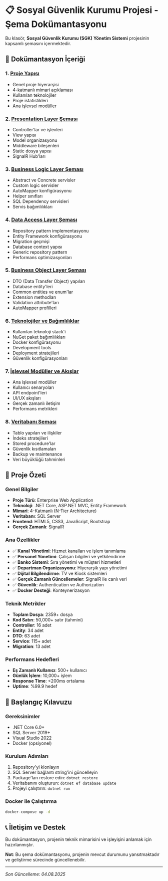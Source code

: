 # 📋 Sosyal Güvenlik Kurumu Projesi - Şema Dokümantasyonu

Bu klasör, **Sosyal Güvenlik Kurumu (SGK) Yönetim Sistemi** projesinin kapsamlı şemasını içermektedir.

## 📁 Dokümantasyon İçeriği

### 1. [Proje Yapısı](./1_ProjeYapısı.md)
- Genel proje hiyerarşisi
- 4-katmanlı mimari açıklaması
- Kullanılan teknolojiler
- Proje istatistikleri
- Ana işlevsel modüller

### 2. [Presentation Layer Şeması](./2_PresentationLayer_Şeması.md)
- Controller'lar ve işlevleri
- View yapısı
- Model organizasyonu
- Middleware bileşenleri
- Static dosya yapısı
- SignalR Hub'ları

### 3. [Business Logic Layer Şeması](./3_BusinessLogicLayer_Şeması.md)
- Abstract ve Concrete servisler
- Custom logic servisler
- AutoMapper konfigürasyonu
- Helper sınıfları
- SQL Dependency servisleri
- Servis bağımlılıkları

### 4. [Data Access Layer Şeması](./4_DataAccessLayer_Şeması.md)
- Repository pattern implementasyonu
- Entity Framework konfigürasyonu
- Migration geçmişi
- Database context yapısı
- Generic repository pattern
- Performans optimizasyonları

### 5. [Business Object Layer Şeması](./5_BusinessObjectLayer_Şeması.md)
- DTO (Data Transfer Object) yapıları
- Database entity'leri
- Common entities ve enum'lar
- Extension methodları
- Validation attribute'ları
- AutoMapper profilleri

### 6. [Teknolojiler ve Bağımlılıklar](./6_Teknolojiler_ve_Bağımlılıklar.md)
- Kullanılan teknoloji stack'i
- NuGet paket bağımlılıkları
- Docker konfigürasyonu
- Development tools
- Deployment stratejileri
- Güvenlik konfigürasyonları

### 7. [İşlevsel Modüller ve Akışlar](./7_İşlevsel_Modüller_ve_Akışlar.md)
- Ana işlevsel modüller
- Kullanıcı senaryoları
- API endpoint'leri
- UI/UX akışları
- Gerçek zamanlı iletişim
- Performans metrikleri

### 8. [Veritabanı Şeması](./8_Veritabanı_Şeması.md)
- Tablo yapıları ve ilişkiler
- İndeks stratejileri
- Stored procedure'lar
- Güvenlik kısıtlamaları
- Backup ve maintenance
- Veri büyüklüğü tahminleri

## 🎯 Proje Özeti

### Genel Bilgiler
- **Proje Türü**: Enterprise Web Application
- **Teknoloji**: .NET Core, ASP.NET MVC, Entity Framework
- **Mimari**: 4-Katmanlı (N-Tier Architecture)
- **Veritabanı**: SQL Server
- **Frontend**: HTML5, CSS3, JavaScript, Bootstrap
- **Gerçek Zamanlı**: SignalR

### Ana Özellikler
- ✅ **Kanal Yönetimi**: Hizmet kanalları ve işlem tanımlama
- ✅ **Personel Yönetimi**: Çalışan bilgileri ve yetkilendirme
- ✅ **Banko Sistemi**: Sıra yönetimi ve müşteri hizmetleri
- ✅ **Departman Organizasyonu**: Hiyerarşik yapı yönetimi
- ✅ **Dijital Bilgilendirme**: TV ve Kiosk sistemleri
- ✅ **Gerçek Zamanlı Güncellemeler**: SignalR ile canlı veri
- ✅ **Güvenlik**: Authentication ve Authorization
- ✅ **Docker Desteği**: Konteynerizasyon

### Teknik Metrikler
- **Toplam Dosya**: 2359+ dosya
- **Kod Satırı**: 50,000+ satır (tahmini)
- **Controller**: 16 adet
- **Entity**: 34 adet
- **DTO**: 63 adet
- **Service**: 115+ adet
- **Migration**: 13 adet

### Performans Hedefleri
- **Eş Zamanlı Kullanıcı**: 500+ kullanıcı
- **Günlük İşlem**: 10,000+ işlem
- **Response Time**: <200ms ortalama
- **Uptime**: %99.9 hedef

## 🚀 Başlangıç Kılavuzu

### Gereksinimler
- .NET Core 6.0+
- SQL Server 2019+
- Visual Studio 2022
- Docker (opsiyonel)

### Kurulum Adımları
1. Repository'yi klonlayın
2. SQL Server bağlantı string'ini güncelleyin
3. Package'ları restore edin: `dotnet restore`
4. Veritabanını oluşturun: `dotnet ef database update`
5. Projeyi çalıştırın: `dotnet run`

### Docker ile Çalıştırma
```bash
docker-compose up -d
```

## 📞 İletişim ve Destek

Bu dokümantasyon, projenin teknik mimarisini ve işleyişini anlamak için hazırlanmıştır. 

**Not**: Bu şema dokümantasyonu, projenin mevcut durumunu yansıtmaktadır ve geliştirme sürecinde güncellenebilir.

---
*Son Güncelleme: 04.08.2025*
